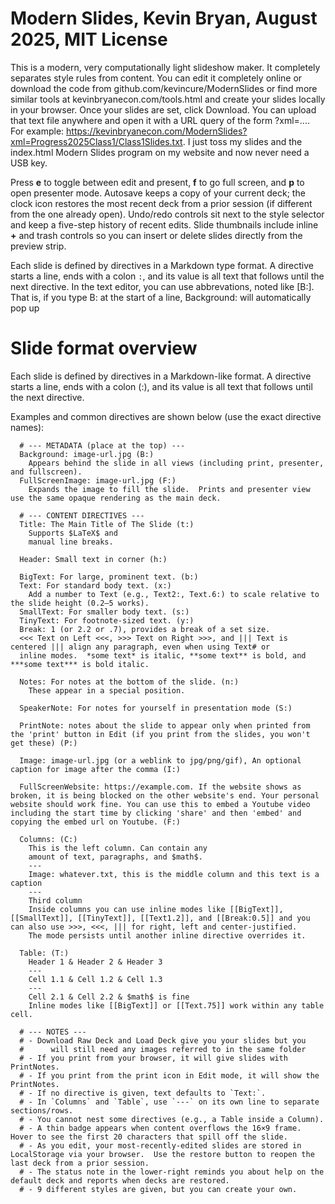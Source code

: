 # Modern Slides, Kevin Bryan, August 2025, MIT License

This is a modern, very computationally light slideshow maker. It completely separates style rules from content. You can edit it completely online or download the code from github.com/kevincure/ModernSlides
 or find more similar tools at kevinbryanecon.com/tools.html
 and create your slides locally in your browser. Once your slides are set, click Download. You can upload that text file anywhere and open it with a URL query of the form ?xml=.... For example: https://kevinbryanecon.com/ModernSlides?xml=Progress2025Class1/Class1Slides.txt.  I just toss my slides and the index.html Modern Slides program on my website and now never need a USB key.

Press **e** to toggle between edit and present, **f** to go full screen, and **p** to open presenter mode.  Autosave keeps a
copy of your current deck; the clock icon restores the most recent deck from a prior session (if different from the one already
open).  Undo/redo controls sit next to the style selector and keep a five-step history of recent edits.  Slide thumbnails include
inline **+** and trash controls so you can insert or delete slides directly from the preview strip.

Each slide is defined by directives in a Markdown type format. A directive starts a line, ends with a colon `:`, and its value is all text that follows until the next directive. In the text editor, you can use abbrevations, noted like [B:]. That is, if you type B: at the start of a line, Background: will automatically pop up
 
# Slide format overview

Each slide is defined by directives in a Markdown-like format.
A directive starts a line, ends with a colon (:), and its value is all text that follows until the next directive.

Examples and common directives are shown below (use the exact directive names):

      # --- METADATA (place at the top) ---
      Background: image-url.jpg (B:)
        Appears behind the slide in all views (including print, presenter, and fullscreen).
      FullScreenImage: image-url.jpg (F:)
        Expands the image to fill the slide.  Prints and presenter view use the same opaque rendering as the main deck.

      # --- CONTENT DIRECTIVES ---
      Title: The Main Title of The Slide (t:)
        Supports $LaTeX$ and
        manual line breaks.

      Header: Small text in corner (h:)

      BigText: For large, prominent text. (b:)
      Text: For standard body text. (x:)
        Add a number to Text (e.g., Text2:, Text.6:) to scale relative to the slide height (0.2–5 works).
      SmallText: For smaller body text. (s:)
      TinyText: For footnote-sized text. (y:)
      Break: 1 (or 2.2 or .7), provides a break of a set size.
      <<< Text on Left <<<, >>> Text on Right >>>, and ||| Text is centered ||| align any paragraph, even when using Text# or
      inline modes.  *some text* is italic, **some text** is bold, and ***some text*** is bold italic.

      Notes: For notes at the bottom of the slide. (n:)
        These appear in a special position.

      SpeakerNote: For notes for yourself in presentation mode (S:)

      PrintNote: notes about the slide to appear only when printed from the 'print' button in Edit (if you print from the slides, you won't get these) (P:)

      Image: image-url.jpg (or a weblink to jpg/png/gif), An optional caption for image after the comma (I:)

      FullScreenWebsite: https://example.com. If the website shows as broken, it is being blocked on the other website's end. Your personal website should work fine. You can use this to embed a Youtube video including the start time by clicking 'share' and then 'embed' and copying the embed url on Youtube. (F:)

      Columns: (C:)
        This is the left column. Can contain any
        amount of text, paragraphs, and $math$.
        ---
        Image: whatever.txt, this is the middle column and this text is a caption
        ---
        Third column
        Inside columns you can use inline modes like [[BigText]], [[SmallText]], [[TinyText]], [[Text1.2]], and [[Break:0.5]] and you can also use >>>, <<<, ||| for right, left and center-justified.
        The mode persists until another inline directive overrides it.

      Table: (T:)
        Header 1 & Header 2 & Header 3
        ---
        Cell 1.1 & Cell 1.2 & Cell 1.3
        ---
        Cell 2.1 & Cell 2.2 & $math$ is fine
        Inline modes like [[BigText]] or [[Text.75]] work within any table cell.

      # --- NOTES ---
      # - Download Raw Deck and Load Deck give you your slides but you
      #      will still need any images referred to in the same folder
      # - If you print from your browser, it will give slides with PrintNotes. 
      # - If you print from the print icon in Edit mode, it will show the PrintNotes.
      # - If no directive is given, text defaults to `Text:`.
      # - In `Columns` and `Table`, use `---` on its own line to separate sections/rows.
      # - You cannot nest some directives (e.g., a Table inside a Column).
      # - A thin badge appears when content overflows the 16×9 frame.  Hover to see the first 20 characters that spill off the slide.
      # - As you edit, your most-recently-edited slides are stored in LocalStorage via your browser.  Use the restore button to reopen the last deck from a prior session.
      # - The status note in the lower-right reminds you about help on the default deck and reports when decks are restored.
      # - 9 different styles are given, but you can create your own.
